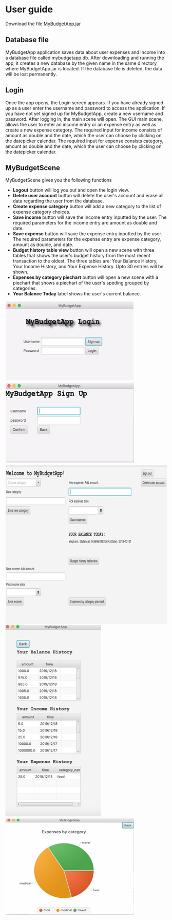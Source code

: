 # User guide


Download the file [MyBudgetApp.jar](https://github.com/sainioan/gitRep/releases)

## Database file

MyBudgetApp application saves data about user expenses and income into a database file called mybudgetapp.db. After downloading and running the app, it creates a new database by the given name in the same directory where MyBudgetApp.jar is located. If the database file is deleted, the data will be lost permanently.

## Login

Once the app opens, the Login screen appears. If you have already signed up as a user enter the username and password to access the application. If you have not yet signed up for MyBudgetApp, create a new username and password. 
After logging in, the main scene will open. The GUI main scene, allows the user to enter an income entry or an expense entry as well as create a new expense category. The required input for income consists of amount as double and the date, which the user can choose by clicking on the datepicker calendar. The required input for expense consists category, amount as double and the date, which the user can choose by clicking on the datepicker calendar.


## MyBudgetScene

MyBudgetScene gives you the following functions

- **Logout** button will log you out and open the login view.
- **Delete user account** button will delete the user's account and erase all data regarding the user from the database. 
- **Create expense category** button will add a new category to the list of expense category choices.
- **Save income** button will save the income entry inputted by the user. The required parameters for the income entry are
amount as double and date.
- **Save expense** button will save the expense entry inputted by the user. The required parameters for the expense entry are
expense category, amount as double, and date.
- **Budget history table view** button will open a new scene with three tables that shows the user's budget history from the most recent transaction to the oldest. The three tables are: Your Balance History, Your Income History, and Your Expense History. Upto 30 entries will be shown.
- **Expenses by category piechart** button will open a new scene with a piechart that shows a piechart of the user's speding grouped by categories.
- **Your Balance Today** label shows the user's current balance.

<img src="https://github.com/sainioan/gitRep/blob/master/pictures/MyBudgetAppLogin.png"  width="400" height="250">
<img src="https://github.com/sainioan/gitRep/blob/master/pictures/MyBudgetApp_Sign_up.png" width="400" height="250">
<img src="https://github.com/sainioan/gitRep/blob/master/pictures/MyBudgetAppScene.png" width="700" height="500">
<img src="https://github.com/sainioan/gitRep/blob/master/pictures/MyBudgetAppBudgetHistory.png" width="300" height="600">
<img src="https://github.com/sainioan/gitRep/blob/master/pictures/MyBudgetAppPieChartScene.png" width="400" height="300">
	
